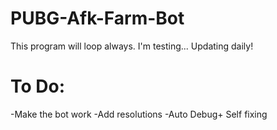 # PUBG-Afk-Farm-Bot
This program will loop always. I'm testing...
Updating daily! 


# To Do:
-Make the bot work
-Add resolutions
-Auto Debug+ Self fixing
